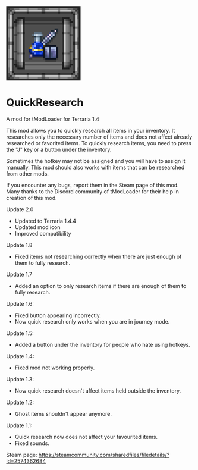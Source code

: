 <img src="https://github.com/StarMage27/QuickResearch/blob/main/icon_workshop.png" width="200" />

# QuickResearch

A mod for tModLoader for Terraria 1.4

This mod allows you to quickly research all items in your inventory. It researches only the necessary number of items and does not affect already researched or favorited items.
To quickly research items, you need to press the "J" key or a button under the inventory.

Sometimes the hotkey may not be assigned and you will have to assign it manually.
This mod should also works with items that can be researched from other mods.

If you encounter any bugs, report them in the Steam page of this mod.
Many thanks to the Discord community of tModLoader for their help in creation of this mod.

Update 2.0
- Updated to Terraria 1.4.4
- Updated mod icon
- Improved compatibility

Update 1.8
- Fixed items not researching correctly when there are just enough of them to fully research.

Update 1.7
- Added an option to only research items if there are enough of them to fully research.

Update 1.6:
- Fixed button appearing incorrectly.
- Now quick research only works when you are in journey mode.

Update 1.5:
- Added a button under the inventory for people who hate using hotkeys.

Update 1.4:
- Fixed mod not working properly.

Update 1.3:
- Now quick research doesn't affect items held outside the inventory.

Update 1.2:
- Ghost items shouldn't appear anymore.

Update 1.1:
- Quick research now does not affect your favourited items.
- Fixed sounds.

Steam page: https://steamcommunity.com/sharedfiles/filedetails/?id=2574362684
